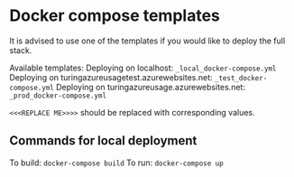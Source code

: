 # Docker compose templates

It is advised to use one of the templates if you would like to deploy the full stack. 

Available templates:
    Deploying on localhost: `_local_docker-compose.yml`
    Deploying on turingazureusagetest.azurewebsites.net: `_test_docker-compose.yml`
    Deploying on turingazureusage.azurewebsites.net: `_prod_docker-compose.yml`

`<<<REPLACE ME>>>>` should be replaced with corresponding values.

## Commands for local deployment

To build: `docker-compose build`
To run: `docker-compose up`